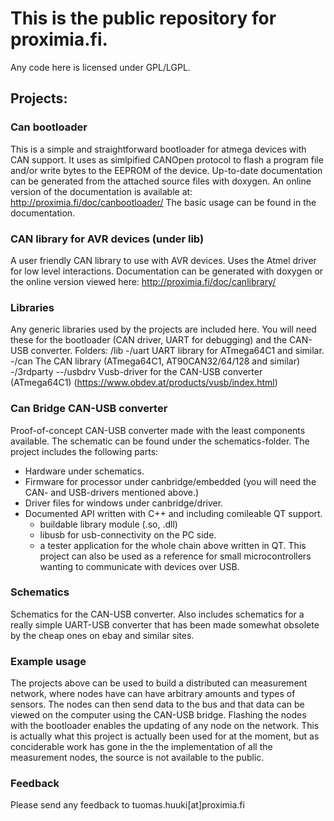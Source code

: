 # This is the public repository for proximia.fi.
Any code here is licensed under GPL/LGPL.

## Projects:
### Can bootloader
This is a simple and straightforward bootloader for atmega devices with CAN support. It uses as simlpified CANOpen protocol to flash a program file and/or write bytes to the EEPROM of the device. Up-to-date documentation can be generated from the attached source files with doxygen. An online version of the documentation is available at: http://proximia.fi/doc/canbootloader/
The basic usage can be found in the documentation.

### CAN library for AVR devices (under lib)
A user friendly CAN library to use with AVR devices. Uses the Atmel driver for low level interactions. Documentation can be generated with doxygen or the online version viewed here: http://proximia.fi/doc/canlibrary/

### Libraries
Any generic libraries used by the projects are included here. You will need these for the bootloader (CAN driver, UART for debugging) and the CAN-USB converter.
Folders:
/lib
-/uart      UART library for ATmega64C1 and similar.
-/can       The CAN library (ATmega64C1, AT90CAN32/64/128 and similar)
-/3rdparty
--/usbdrv   Vusb-driver for the CAN-USB converter (ATmega64C1) (https://www.obdev.at/products/vusb/index.html)

### Can Bridge CAN-USB converter
Proof-of-concept CAN-USB converter made with the least components available. The schematic can be found under the schematics-folder. 
The project includes the following parts:
* Hardware under schematics.
* Firmware for processor under canbridge/embedded (you will need the CAN- and USB-drivers mentioned above.)
* Driver files for windows under canbridge/driver.
* Documented API written with C++ and including comileable QT support.
  * buildable library module (.so, .dll)
  * libusb for usb-connectivity on the PC side.
  * a tester application for the whole chain above written in QT.
This project can also be used as a reference for small microcontrollers wanting to communicate with devices over USB.

### Schematics
Schematics for the CAN-USB converter. Also includes schematics for a really simple UART-USB converter that has been made somewhat obsolete by the cheap ones on ebay and similar sites.

### Example usage
The projects above can be used to build a distributed can measurement network, where nodes have can have arbitrary amounts and types of sensors. The nodes can then send data to the bus and that data can be viewed on the computer using the CAN-USB bridge. Flashing the nodes with the bootloader enables the updating of any node on the network. 
This is actually what this project is actually been used for at the moment, but as conciderable work has gone in the the implementation of all the measurement nodes, the source is not available to the public.

### Feedback
Please send any feedback to tuomas.huuki[at]proximia.fi